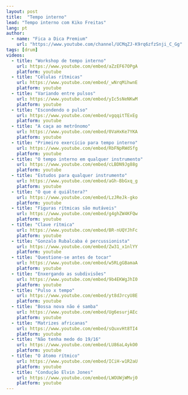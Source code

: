 ```yaml
---
layout: post
title:  "Tempo interno"
lead: "Tempo interno com Kiko Freitas"
lang: pt
author:
  - name: "Fica a Dica Premium"
    url: "https://www.youtube.com/channel/UCMqZJ-K9rq6zfzSnji_C_Gg"
tags: [drum]
videos:
  - title: "Workshop de tempo interno"
    url: https://www.youtube.com/embed/aZzEF67OPgA
    platform: youtube
  - title: "Células rítmicas"
    url: https://www.youtube.com/embed/_wNrqMihwnE
    platform: youtube
  - title: "Variando entre pulsos"
    url: https://www.youtube.com/embed/yIc5sNeNKwM
    platform: youtube
  - title: "Escondendo o pulso"
    url: https://www.youtube.com/embed/vgqqitTExEg
    platform: youtube
  - title: "A caça ao metrônomo"
    url: https://www.youtube.com/embed/0VaHxKe7YKA
    platform: youtube
  - title: "Primeiro exercício para tempo interno"
    url: https://www.youtube.com/embed/RbFNpRWdSfg
    platform: youtube
  - title: "O tempo interno em qualquer instrumento"
    url: https://www.youtube.com/embed/cLBDN9Jg88g
    platform: youtube
  - title: "Estudos para qualquer instrumento"
    url: https://www.youtube.com/embed/aGh-BbGxq_g
    platform: youtube
  - title: "O que é quiáltera?"
    url: https://www.youtube.com/embed/LzJReJk-gko
    platform: youtube
  - title: "Figuras rítmicas são mutáveis"
    url: https://www.youtube.com/embed/g4ghZW4KFQw
    platform: youtube
  - title: "Clave rítmica"
    url: https://www.youtube.com/embed/BR-nUQYJhFc
    platform: youtube
  - title: "Gonzalo Rubalcaba é percussionista"
    url: https://www.youtube.com/embed/Zw31_x1nlYY
    platform: youtube
  - title: "Questione-se antes de tocar"
    url: https://www.youtube.com/embed/w5RLgGBamaA
    platform: youtube
  - title: "Enxergando as subdivisões"
    url: https://www.youtube.com/embed/9b4EKWgJhI0
    platform: youtube
  - title: "Pulso x tempo"
    url: https://www.youtube.com/embed/yt8dJrcyU8E
    platform: youtube
  - title: "Bossa nova não é samba"
    url: https://www.youtube.com/embed/Ug6esurjAEc
    platform: youtube
  - title: "Matrizes africanas"
    url: https://www.youtube.com/embed/sQuxvHt8TI4
    platform: youtube
  - title: "Não tenha medo do 19/16"
    url: https://www.youtube.com/embed/LU86aL4ykO0
    platform: youtube
  - title: "O átomo rítmico"
    url: https://www.youtube.com/embed/ICiH-w1R2aU
    platform: youtube
  - title: "Condução Elvin Jones"
    url: https://www.youtube.com/embed/LWOUWjWMvj0
    platform: youtube
---
```

